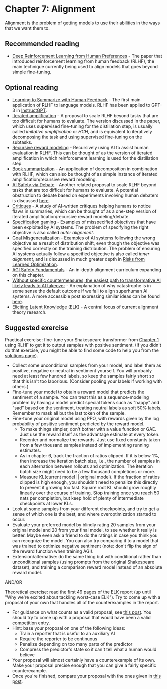 # Chapter 7: Alignment

Alignment is the problem of getting models to use their abilities in the ways that we want them to.

## Recommended reading

- [Deep Reinforcement Learning from Human Preferences](https://arxiv.org/abs/1706.03741) - The paper that introduced reinforcement learning from human feedback (RLHF), the main technique currently being used to align models that goes beyond simple fine-tuning.

## Optional reading

- [Learning to Summarize with Human Feedback](https://openai.com/blog/learning-to-summarize-with-human-feedback/) - The first main application of RLHF to language models. RLHF has been applied to GPT-3 in [InstructGPT](https://openai.com/blog/instruction-following/).
- [Iterated amplification](https://openai.com/blog/amplifying-ai-training/) - A proposal to scale RLHF beyond tasks that are too difficult for humans to evaluate. The version discussed in the paper, which uses supervised fine-tuning for the distillation step, is usually called *imitative amplification* or *HCH*, and is equivalent to iteratively decomposing the task and using supervised fine-tuning on the subtasks.
- [Recursive reward modeling](https://deepmindsafetyresearch.medium.com/scalable-agent-alignment-via-reward-modeling-bf4ab06dfd84) - Recursively using AI to assist human evaluation in RLHF. This can be thought of as the version of iterated amplification in which reinforcement learning is used for the distillation step.
- [Book summarization](https://openai.com/blog/summarizing-books/) - An application of decomposition in combination with RLHF, which can also be thought of as simple instance of iterated amplification/recursive reward modeling.
- [AI Safety via Debate](https://openai.com/blog/debate/) - Another related proposal to scale RLHF beyond tasks that are too difficult for humans to evaluate. A potential obstruction to debate based on experiments involving human debaters is discussed [here](https://www.alignmentforum.org/posts/PJLABqQ962hZEqhdB/debate-update-obfuscated-arguments-problem).
- [Critiques](https://openai.com/blog/critiques/) - A study of AI-written critiques helping humans to notice flaws in summaries, which can be thought of as a one-step version of iterated amplification/recursive reward modeling/debate.
- [Specification gaming](https://www.deepmind.com/blog/specification-gaming-the-flip-side-of-ai-ingenuity) - Examples of misspecified objectives that have been exploited by AI systems. The problem of specifying the right objective is also called *outer alignment*.
- [Goal Misgeneralization](https://arxiv.org/abs/2105.14111) - Examples of AI systems following the wrong objective as a result of distribution shift, even though the objective was specified correctly on the training distribution. The problem of ensuring AI systems actually follow a specified objective is also called *inner alignment*, and is discussed in much greater depth in [Risks from Learned Optimization](https://arxiv.org/abs/1906.01820).
- [AGI Safety Fundamentals](https://docs.google.com/document/d/1mTm_sT2YQx3mRXQD6J2xD2QJG1c3kHyvX8kQc_IQ0ns/edit) - An in-depth alignment curriculum expanding on this chapter.
- [Without specific countermeasures, the easiest path to transformative AI likely leads to AI takeover](https://www.alignmentforum.org/posts/pRkFkzwKZ2zfa3R6H/without-specific-countermeasures-the-easiest-path-to) - An explanation of why catastrophe is in some sense the default outcome if we fail to align superhuman AI systems. A more accessible post expressing similar ideas can be found [here](https://www.cold-takes.com/why-ai-alignment-could-be-hard-with-modern-deep-learning/).
- [Eliciting Latent Knowledge (ELK)](https://www.alignmentforum.org/posts/qHCDysDnvhteW7kRd/arc-s-first-technical-report-eliciting-latent-knowledge) - A central focus of current alignment theory research.

## Suggested exercise

Practical exercise: fine-tune your Shakespeare transformer from [Chapter 1](1-Transformers.md) using RLHF to get it to output samples with positive sentiment. (If you didn't do that exercise, you might be able to find some code to help you from the [solutions page](Solutions.md)).

- Collect some unconditional samples from your model, and label them as positive, negative or neutral in sentiment yourself. You will probably need at least few hundred labels, so keep the samples fairly short so that this isn't too laborious. (Consider pooling your labels if working with others.)
- Fine-tune your model to obtain a reward model that predicts the sentiment of a sample. You can treat this as a sequence-modeling problem by having a model predict special tokens such as "happy" and "sad" based on the sentiment, treating neutral labels as soft 50% labels. Remember to mask all but the last token of the sample.
- Fine-tune your original model using PPO, with rewards given by the log probability of positive sentiment predicted by the reward model.
    - To make things simpler, don't bother with a value function or GAE. Just use the reward itself as the advantage estimate at every token.
    - Recenter and normalize the rewards. Just use fixed constants taken from a few thousand samples instead of implementing running estimates.
    - As in chapter 6, track the fraction of ratios clipped. If it is below 1%, then increase the iteration batch size, i.e., the number of samples in each alternation between rollouts and optimization. The iteration batch size might need to be a few thousand completions or more.
    - Measure KL(current model || original model). If the fraction of ratios clipped is high enough, you shouldn't need to penalize this directly to prevent it growing too fast. Square root KL should grow roughly linearly over the course of training. Stop training once you reach 50 nats per completion, but keep hold of plenty of intermediate checkpoints at lower KLs.
- Look at some samples from your different checkpoints, and try to get a sense of which one is the best, and where overoptimization started to occur.
- Evaluate your preferred model by blindly rating 20 samples from your original model and 20 from your final model, to see whether it really is better. Maybe even ask a friend to do the ratings in case you think you can recognize the model. You can also try comparing it to a model that was trained to optimize negative sentiment (note: don't flip the sign of the reward function when training AGI).
- Extension/alternative: do the same thing but with conditional rather than unconditional samples (using prompts from the original Shakespeare dataset), and training a comparison reward model instead of an absolute reward model.

AND/OR

Theoretical exercise: read the first 49 pages of the ELK report (up until "Why we're excited about tackling worst-case ELK"). Try to come up with a proposal of your own that handles all of the counterexamples in the report.

- For guidance on what counts as a valid proposal, see [this post](https://www.alignmentforum.org/posts/QEYWkRoCn4fZxXQAY/prizes-for-elk-proposals). You should try to come up with a proposal that would have been a valid competition entry.
- Hint: base your proposal on one of the following ideas:
    - Train a reporter that is useful to an auxiliary AI
    - Require the reporter to be continuous
    - Penalize depending on too many parts of the predictor
    - Compress the predictor's state so it can't tell what a human would believe
- Your proposal will almost certainly have a counterexample of its own. Make your proposal precise enough that you can give a fairly specific counterexample.
- Once you're finished, compare your proposal with the ones given in [this post](https://www.alignmentforum.org/posts/zjMKpSB2Xccn9qi5t/elk-prize-results).
